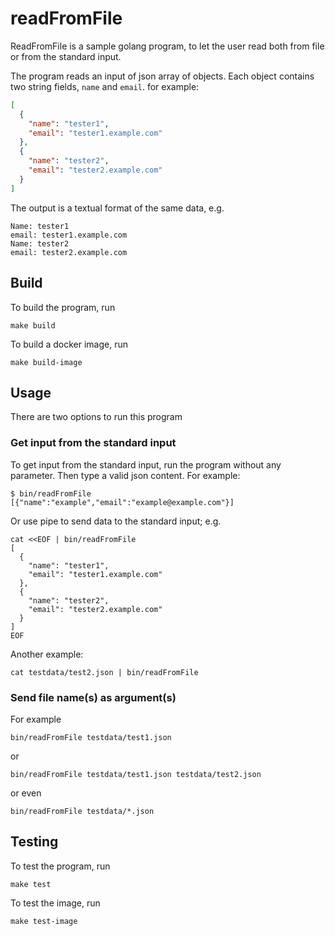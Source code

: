 # readFromFile

ReadFromFile is a sample golang program, to let the user read both from file or from the standard input.

The program reads an input of json array of objects. Each object contains two string fields, `name` and 
`email`. for example:
```json
[
  {
    "name": "tester1",
    "email": "tester1.example.com"
  },
  {
    "name": "tester2",
    "email": "tester2.example.com"
  }
]
```
The output is a textual format of the same data, e.g.
```text
Name: tester1
email: tester1.example.com
Name: tester2
email: tester2.example.com
```
## Build
To build the program, run 
``` shell
make build
```

To build a docker image, run
``` shell
make build-image
```

## Usage
There are two options to run this program
### Get input from the standard input
To get input from the standard input, run the program without any parameter. Then type a 
valid json content. For example:
```shell
$ bin/readFromFile
[{"name":"example","email":"example@example.com"}]
```
Or use pipe to send data to the standard input; e.g.
```shell
cat <<EOF | bin/readFromFile
[
  {
    "name": "tester1",
    "email": "tester1.example.com"
  },
  {
    "name": "tester2",
    "email": "tester2.example.com"
  }
]
EOF
```
Another example:
```shell
cat testdata/test2.json | bin/readFromFile
```
### Send file name(s) as argument(s)
For example
```shell
bin/readFromFile testdata/test1.json
```
or 
```shell
bin/readFromFile testdata/test1.json testdata/test2.json
```

or even
```shell
bin/readFromFile testdata/*.json
```


## Testing
To test the program, run
``` shell
make test
```

To test the image, run
``` shell
make test-image
```
